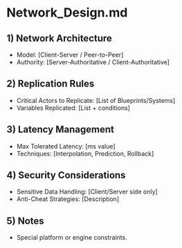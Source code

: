 # Network_Design.md

## 1) Network Architecture
- Model: [Client-Server / Peer-to-Peer]
- Authority: [Server-Authoritative / Client-Authoritative]

## 2) Replication Rules
- Critical Actors to Replicate: [List of Blueprints/Systems]
- Variables Replicated: [List + conditions]

## 3) Latency Management
- Max Tolerated Latency: [ms value]
- Techniques: [Interpolation, Prediction, Rollback]

## 4) Security Considerations
- Sensitive Data Handling: [Client/Server side only]
- Anti-Cheat Strategies: [Description]

## 5) Notes
- Special platform or engine constraints.
